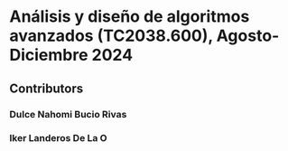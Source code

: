 # Análisis y diseño de algoritmos avanzados (TC2038.600), Agosto-Diciembre 2024

## Contributors
### Dulce Nahomi Bucio Rivas
### Iker Landeros De La O
